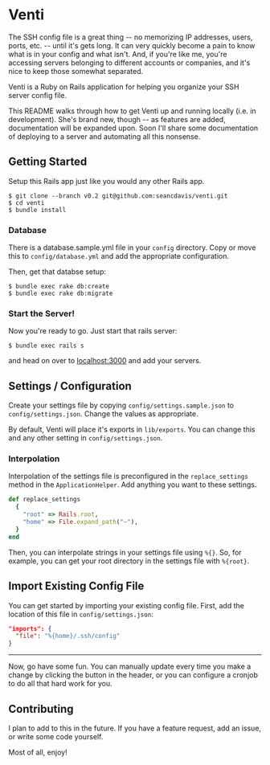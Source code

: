 Venti
===============

The SSH config file is a great thing -- no memorizing IP addresses, users,
ports, etc. -- until it's gets long. It can very quickly become a pain to know
what is in your config and what isn't. And, if you're like me, you're accessing
servers belonging to different accounts or companies, and it's nice to keep
those somewhat separated.

Venti is a Ruby on Rails application for helping you organize your SSH server
config file.

This README walks through how to get Venti up and running locally (i.e. in
development). She's brand new, though -- as features are added, documentation
will be expanded upon. Soon I'll share some documentation of deploying to a
server and automating all this nonsense.

Getting Started
---------------

Setup this Rails app just like you would any other Rails app.

```
$ git clone --branch v0.2 git@github.com:seancdavis/venti.git
$ cd venti
$ bundle install
```

### Database

There is a database.sample.yml file in your `config` directory. Copy or move
this to `config/database.yml` and add the appropriate configuration.

Then, get that databse setup:

```
$ bundle exec rake db:create
$ bundle exec rake db:migrate
```

### Start the Server!

Now you're ready to go. Just start that rails server:

```
$ bundle exec rails s
```

and head on over to [localhost:3000](http://localhost:3000) and add your
servers.

Settings / Configuration
---------------

Create your settings file by copying `config/settings.sample.json` to
`config/settings.json`. Change the values as appropriate.

By default, Venti will place it's exports in `lib/exports`. You can change this
and any other setting in `config/settings.json`.

### Interpolation

Interpolation of the settings file is preconfigured in the `replace_settings`
method in the `ApplicationHelper`. Add anything you want to these settings.

```ruby
def replace_settings
  {
    "root" => Rails.root,
    "home" => File.expand_path("~"),
  }
end
```

Then, you can interpolate strings in your settings file using `%{}`. So, for
example, you can get your root directory in the settings file with `%{root}`.

Import Existing Config File
---------------

You can get started by importing your existing config file. First, add the
location of this file in `config/settings.json`:

```json
"imports": {
  "file": "%{home}/.ssh/config"
}
```

---

Now, go have some fun. You can manually update every time you make a change by
clicking the button in the header, or you can configure a cronjob to do all that
hard work for you.

Contributing
---------------

I plan to add to this in the future. If you have a feature request, add an
issue, or write some code yourself.

Most of all, enjoy!

